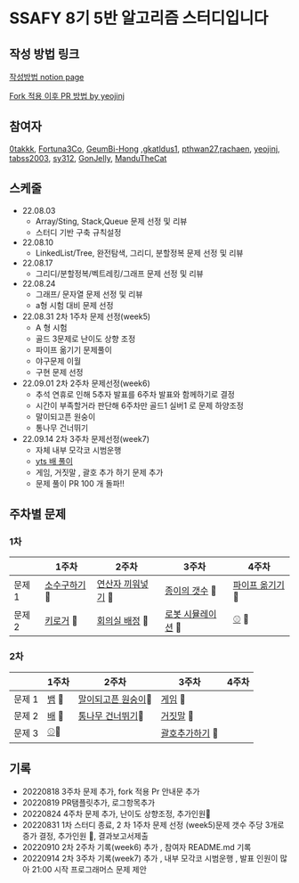 # SSAFY 8기 5반 알고리즘 스터디입니다
## 작성 방법 링크
[작성방법  notion page](https://dramatic-armchair-97f.notion.site/pull-request-fbde2b501e1e4c56a964a645d5eac483)

[Fork 적용 이후 PR 방법 by yeojinj](https://canary-capacity-362.notion.site/GitHub-a650790fae6b4f219b9ff0fc376088b9)
## 참여자 
[0takkk](https://github.com/0takkk), [Fortuna3Co](https://github.com/Fortuna3Co),
[GeumBi-Hong](https://github.com/GeumBi-Hong) ,[gkatldus1](https://github.com/gkatldus1),
[pthwan27](https://github.com/pthwan27),[rachaen](https://github.com/rachaen),
[yeojinj](https://github.com/yeojinj), [tabss2003](https://github.com/tabss2003),
[sy312](https://github.com/sy312), [GonJelly](https://github.com/GonJelly),
[ManduTheCat](https://github.com/ManduTheCat)


## 스케줄
* 22.08.03
    * Array/Sting, Stack,Queue 문제 선정 및 리뷰
    * 스터디 기반 구축 규칙설정
* 22.08.10
    * LinkedList/Tree, 완전탐색, 그리디, 분할정복 문제 선정 및 리뷰
* 22.08.17
    * 그리디/분할정복/벡트레킹/그래프 문제 선정 및 리뷰
* 22.08.24
    * 그래프/ 문자열 문제 선정 및 리뷰
    * a형 시험 대비 문제 선정
* 22.08.31 2차 1주차 문제 선정(week5)
  * A 형 시험 
  * 골드 3문제로 난이도 상향 조정
  * 파이프 옮기기 문제풀이 
  * 야구문제 이월
  * 구현 문제 선정
* 22.09.01 2차 2주차 문제선정(week6)
  * 추석 연휴로 인해 5추자 발표를 6주차 발표와 함께하기로 결정 
  * 시간이 부족할거라 판단해 6주차만 골드1 실버1 로 문제 하양조정
  * 말이되고픈 원숭이 
  * 통나무 건너뛰기
* 22.09.14 2차 3주차 문제선정(week7)
  * 자체 내부 모각코 시범운행
  * [yts 배 풀이](https://useful-lock-e73.notion.site/1092-fc0fd5cac8954763be226ffb39ca7aab)
  * 게임, 거짓말 , 괄호 추가 하기 문제 추가
  * 문제 풀이 PR 100 개 돌파!!

## 주차별 문제 
### 1차
|  | 1주차 | 2주차 | 3주차 | 4주차 |
| --- | --- | --- | --- | ---|
| 문제 1 | [소수구하기](https://www.acmicpc.net/problem/1929) 🥈| [연산자 끼워넣기](https://www.acmicpc.net/problem/14888) 🥈| [종이의 갯수](https://www.acmicpc.net/problem/1780) 🥈 |[파이프 옮기기](https://www.acmicpc.net/problem/17070) 🥇|
| 문제 2 | [키로거](https://www.acmicpc.net/problem/5397) 🥈| [회의실 배정](https://www.acmicpc.net/problem/1931) 🥈 | [로봇 시뮬레이션](https://www.acmicpc.net/problem/2174) 🥇| [⚾](https://www.acmicpc.net/problem/17281) 🥇|

### 2차
|  | 1주차 | 2주차                                                 | 3주차                                             | 4주차 |
| --- | --- |-----------------------------------------------------|-------------------------------------------------| ---|
| 문제 1 | [뱀](https://www.acmicpc.net/problem/3190) 🥇| [말이되고픈 원숭이](https://www.acmicpc.net/problem/1600)🥇 | [게임](https://www.acmicpc.net/problem/1103)   🥇   ||
| 문제 2 | [배](https://www.acmicpc.net/problem/1092) 🥇| [통나무 건너뛰기](https://www.acmicpc.net/problem/11497)🥈 | [거짓말](https://www.acmicpc.net/problem/1043)   🥇  ||
 | 문제 3|[⚾](https://www.acmicpc.net/problem/17281)🥇|                                                | [괄호추가하기](https://www.acmicpc.net/problem/16637) 🥇|

## 기록
* 20220818 3주차 문제 추가, fork 적용 Pr 안내문 추가
* 20220819 PR탬플릿추가, 로그항목추가
* 20220824 4주차 문제 추가, 난이도 상향조정, 추가인원🎉
* 20220831 1차 스터디 종료, 2 차 1주차 문제 선정 (week5)문제 갯수 주당 3개로 증가 결정, 추가인원 🎉, 결과보고서제출
* 20220910 2차 2주차 기록(week6) 추가 , 참여자 README.md 기록
* 20220914 2차 3주차 기록(week7) 추가 , 내부 모각코 시범운행 , 발표 인원이 많아 21:00 시작 프로그래머스 문제 제안 